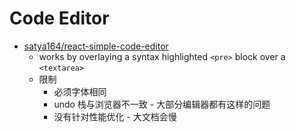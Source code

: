 # Code Editor

* [satya164/react-simple-code-editor](https://github.com/satya164/react-simple-code-editor)
  * works by overlaying a syntax highlighted `<pre>` block over a `<textarea>`
  * 限制
    * 必须字体相同
    * undo 栈与浏览器不一致 - 大部分编辑器都有这样的问题
    * 没有针对性能优化 - 大文档会慢
